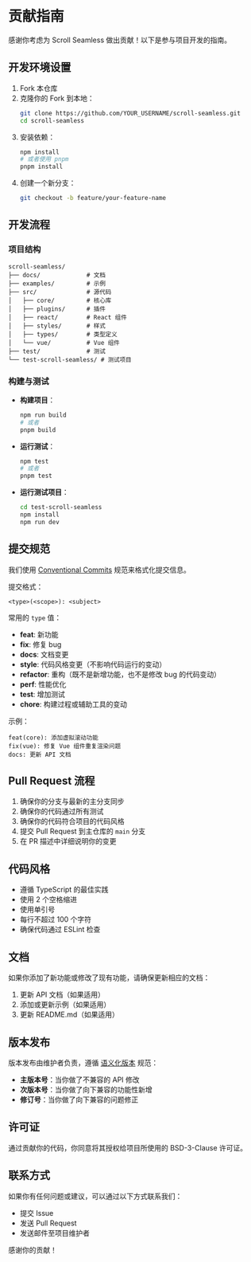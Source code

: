 # 贡献指南

感谢你考虑为 Scroll Seamless 做出贡献！以下是参与项目开发的指南。

## 开发环境设置

1. Fork 本仓库
2. 克隆你的 Fork 到本地：
   ```bash
   git clone https://github.com/YOUR_USERNAME/scroll-seamless.git
   cd scroll-seamless
   ```
3. 安装依赖：
   ```bash
   npm install
   # 或者使用 pnpm
   pnpm install
   ```
4. 创建一个新分支：
   ```bash
   git checkout -b feature/your-feature-name
   ```

## 开发流程

### 项目结构

```
scroll-seamless/
├── docs/             # 文档
├── examples/         # 示例
├── src/              # 源代码
│   ├── core/         # 核心库
│   ├── plugins/      # 插件
│   ├── react/        # React 组件
│   ├── styles/       # 样式
│   ├── types/        # 类型定义
│   └── vue/          # Vue 组件
├── test/             # 测试
└── test-scroll-seamless/ # 测试项目
```

### 构建与测试

- **构建项目**：
  ```bash
  npm run build
  # 或者
  pnpm build
  ```

- **运行测试**：
  ```bash
  npm test
  # 或者
  pnpm test
  ```

- **运行测试项目**：
  ```bash
  cd test-scroll-seamless
  npm install
  npm run dev
  ```

## 提交规范

我们使用 [Conventional Commits](https://www.conventionalcommits.org/) 规范来格式化提交信息。

提交格式：
```
<type>(<scope>): <subject>
```

常用的 `type` 值：
- **feat**: 新功能
- **fix**: 修复 bug
- **docs**: 文档变更
- **style**: 代码风格变更（不影响代码运行的变动）
- **refactor**: 重构（既不是新增功能，也不是修改 bug 的代码变动）
- **perf**: 性能优化
- **test**: 增加测试
- **chore**: 构建过程或辅助工具的变动

示例：
```
feat(core): 添加虚拟滚动功能
fix(vue): 修复 Vue 组件重复渲染问题
docs: 更新 API 文档
```

## Pull Request 流程

1. 确保你的分支与最新的主分支同步
2. 确保你的代码通过所有测试
3. 确保你的代码符合项目的代码风格
4. 提交 Pull Request 到主仓库的 `main` 分支
5. 在 PR 描述中详细说明你的变更

## 代码风格

- 遵循 TypeScript 的最佳实践
- 使用 2 个空格缩进
- 使用单引号
- 每行不超过 100 个字符
- 确保代码通过 ESLint 检查

## 文档

如果你添加了新功能或修改了现有功能，请确保更新相应的文档：

1. 更新 API 文档（如果适用）
2. 添加或更新示例（如果适用）
3. 更新 README.md（如果适用）

## 版本发布

版本发布由维护者负责，遵循 [语义化版本](https://semver.org/) 规范：

- **主版本号**：当你做了不兼容的 API 修改
- **次版本号**：当你做了向下兼容的功能性新增
- **修订号**：当你做了向下兼容的问题修正

## 许可证

通过贡献你的代码，你同意将其授权给项目所使用的 BSD-3-Clause 许可证。

## 联系方式

如果你有任何问题或建议，可以通过以下方式联系我们：

- 提交 Issue
- 发送 Pull Request
- 发送邮件至项目维护者

感谢你的贡献！ 
